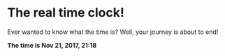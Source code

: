 # The real time clock!

Ever wanted to know what the time is? Well, your journey is about to end!

**The time is Nov 21, 2017, 21:18**